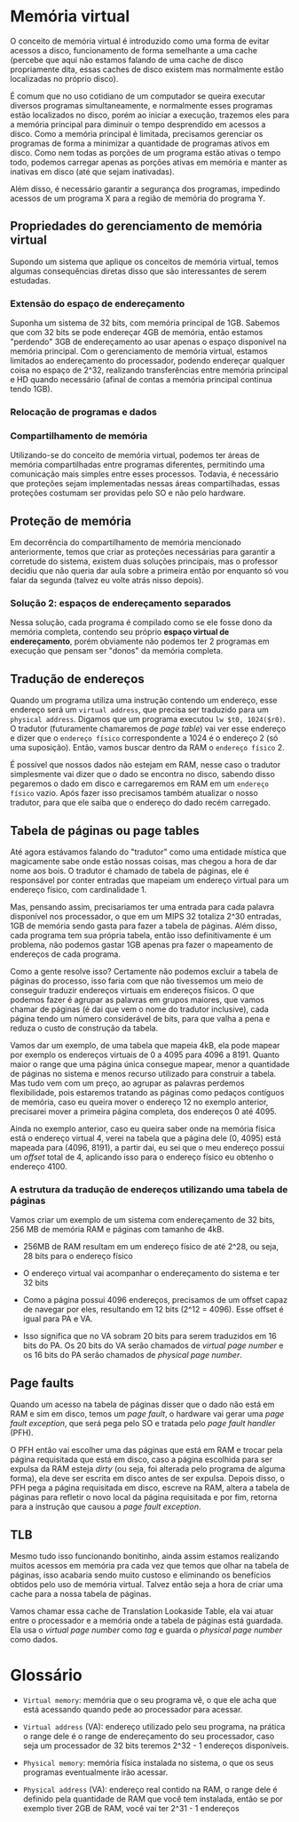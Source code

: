 # Memória virtual

O conceito de memória virtual é introduzido como uma forma de evitar acessos a disco, funcionamento de forma semelhante a uma cache (percebe que aqui não estamos falando de uma cache de disco propriamente dita, essas caches de disco existem mas normalmente estão localizadas no próprio disco).

É comum que no uso cotidiano de um computador se queira executar diversos programas simultaneamente, e normalmente esses programas estão localizados no disco, porém ao iniciar a execução, trazemos eles para a memória principal para diminuir o tempo desprendido em acessos a disco. Como a memória principal é limitada, precisamos gerenciar os programas de forma a minimizar a quantidade de programas ativos em disco. Como nem todas as porções de um programa estão ativas o tempo todo, podemos carregar apenas as porções ativas em memória e manter as inativas em disco (até que sejam inativadas).

Além disso, é necessário garantir a segurança dos programas, impedindo acessos de um programa X para a região de memória do programa Y.

## Propriedades do gerenciamento de memória virtual

Supondo um sistema que aplique os conceitos de memória virtual, temos algumas consequências diretas disso que são interessantes de serem estudadas.

### Extensão do espaço de endereçamento

Suponha um sistema de 32 bits, com memória principal de 1GB. Sabemos que com 32 bits se pode endereçar 4GB de memória, então estamos "perdendo" 3GB de endereçamento ao usar apenas o espaço disponível na memória principal. Com o gerenciamento de memória virtual, estamos limitados ao endereçamento do processador, podendo endereçar qualquer coisa no espaço de 2^32, realizando transferências entre memória principal e HD quando necessário (afinal de contas a memória principal continua tendo 1GB).

### Relocação de programas e dados

### Compartilhamento de memória

Utilizando-se do conceito de memória virtual, podemos ter áreas de memória compartilhadas entre programas diferentes, permitindo uma comunicação mais simples entre esses processos. Todavia, é necessário que proteções sejam implementadas nessas áreas compartilhadas, essas proteções costumam ser providas pelo SO e não pelo hardware.

## Proteção de memória

Em decorrência do compartilhamento de memória mencionado anteriormente, temos que criar as proteções necessárias para garantir a corretude do sistema, existem duas soluções principais, mas o professor decidiu que não queria dar aula sobre a primeira então por enquanto só vou falar da segunda (talvez eu volte atrás nisso depois).

### Solução 2: espaços de endereçamento separados

Nessa solução, cada programa é compilado como se ele fosse dono da memória completa, contendo seu próprio __espaço virtual de endereçamento__, porém obviamente não podemos ter 2 programas em execução que pensam ser "donos" da memória completa.

## Tradução de endereços

Quando um programa utiliza uma instrução contendo um endereço, esse endereço será um `virtual address`, que precisa ser traduzido para um `physical address`. Digamos que um programa executou `lw $t0, 1024($r0)`. O tradutor (futuramente chamaremos de _page table_) vai ver esse endereço e dizer que o `endereço físico` correspondente a 1024 é o endereço 2 (só uma suposição). Então, vamos buscar dentro da RAM o `endereço físico` 2.

É possível que nossos dados não estejam em RAM, nesse caso o tradutor simplesmente vai dizer que o dado se encontra no disco, sabendo disso pegaremos o dado em disco e carregaremos em RAM em um `endereço físico` vazio. Após fazer isso precisamos também atualizar o nosso tradutor, para que ele saiba que o endereço do dado recém carregado.

## Tabela de páginas ou page tables

Até agora estávamos falando do "tradutor" como uma entidade mística que magicamente sabe onde estão nossas coisas, mas chegou a hora de dar nome aos bois. O tradutor é chamado de tabela de páginas, ele é responsável por conter entradas que mapeiam um endereço virtual para um endereço físico, com cardinalidade 1. 

Mas, pensando assim, precisariamos ter uma entrada para cada palavra disponível nos processador, o que em um MIPS 32 totaliza 2^30 entradas, 1GB de memória sendo gasta para fazer a tabela de páginas. Além disso, cada programa tem sua própria tabela, então isso definitivamente é um problema, não podemos gastar 1GB apenas pra fazer o mapeamento de endereços de cada programa.

Como a gente resolve isso? Certamente não podemos excluir a tabela de páginas do processo, isso faria com que não tivessemos um meio de conseguir traduzir endereços virtuais em endereços físicos. O que podemos fazer é agrupar as palavras em grupos maiores, que vamos chamar de páginas (é dai que vem o nome do tradutor inclusive), cada página tendo um número considerável de bits, para que valha a pena e reduza o custo de construção da tabela.

Vamos dar um exemplo, de uma tabela que mapeia 4kB, ela pode mapear por exemplo os endereços virtuais de 0 a 4095 para 4096 a 8191. Quanto maior o range que uma página única consegue mapear, menor a quantidade de páginas no sistema e menos recurso utilizado para construir a tabela. Mas tudo vem com um preço, ao agrupar as palavras perdemos flexibilidade, pois estaremos tratando as páginas como pedaços contíguos de memória, caso eu queira mover o endereço 12 no exemplo anterior, precisarei mover a primeira página completa, dos endereços 0 até 4095.

Ainda no exemplo anterior, caso eu queira saber onde na memória física está o endereço virtual 4, verei na tabela que a página dele (0, 4095) está mapeada para (4096, 8191), a partir dai, eu sei que o meu endereço possui um _offset_ total de 4, aplicando isso para o endereço físico eu obtenho o endereço 4100.

### A estrutura da tradução de endereços utilizando uma tabela de páginas

Vamos criar um exemplo de um sistema com endereçamento de 32 bits, 256 MB de memória RAM e páginas com tamanho de 4kB.

- 256MB de RAM resultam em um endereço físico de até 2^28, ou seja, 28 bits para o endereço físico

- O endereço virtual vai acompanhar o endereçamento do sistema e ter 32 bits

- Como a página possui 4096 endereços, precisamos de um offset capaz de navegar por eles, resultando em 12 bits (2^12 = 4096). Esse offset é igual para PA e VA.

- Isso significa que no VA sobram 20 bits para serem traduzidos em 16 bits do PA. Os 20 bits do VA serão chamados de _virtual page number_ e os 16 bits do PA serão chamados de _physical page number_.

## Page faults

Quando um acesso na tabela de páginas disser que o dado não está em RAM e sim em disco, temos um _page fault_, o hardware vai gerar uma _page fault exception_, que será pega pelo SO e tratada pelo _page fault handler_ (PFH).

O PFH então vai escolher uma das páginas que está em RAM e trocar pela página requisitada que está em disco, caso a página escolhida para ser expulsa da RAM esteja _dirty_ (ou seja, foi alterada pelo programa de alguma forma), ela deve ser escrita em disco antes de ser expulsa. Depois disso, o PFH pega a página requisitada em disco, escreve na RAM, altera a tabela de páginas para refletir o novo local da página requisitada e por fim, retorna para a instrução que causou a _page fault exception_.

## TLB

Mesmo tudo isso funcionando bonitinho, ainda assim estamos realizando muitos acessos em memória pra cada vez que temos que olhar na tabela de páginas, isso acabaria sendo muito custoso e eliminando os benefícios obtidos pelo uso de memória virtual. Talvez então seja a hora de criar uma cache para a nossa tabela de páginas.

Vamos chamar essa cache de Translation Lookaside Table, ela vai atuar entre o processador e a memória onde a tabela de páginas está guardada. Ela usa o _virtual page number_ como _tag_ e guarda o _physical page number_ como dados.

# Glossário

- `Virtual memory`: memória que o seu programa vê, o que ele acha que está acessando quando pede ao processador para acessar.

- `Virtual address` (VA): endereço utilizado pelo seu programa, na prática o range dele é o range de endereçamento do seu processador, caso seja um processador de 32 bits teremos 2^32 - 1 endereços disponíveis.

- `Physical memory`: memória física instalada no sistema, o que os seus programas eventualmente irão acessar.

- `Physical address` (VA): endereço real contido na RAM, o range dele é definido pela quantidade de RAM que você tem instalada, então se por exemplo tiver 2GB de RAM, você vai ter 2^31 - 1 endereços